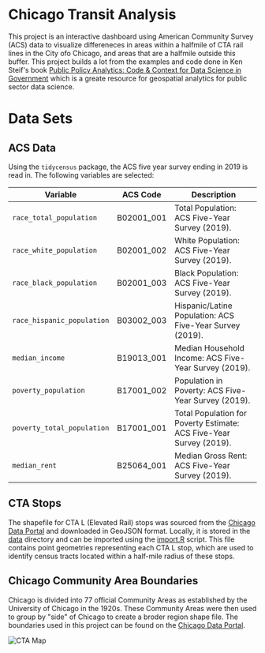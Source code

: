 # Chicago Transit Analysis 

This project is an interactive dashboard using American Community Survey (ACS) data to visualize differeneces in areas within a halfmile of CTA rail lines in the City ofo Chicago, and areas that are a halfmile outside this buffer. This project builds a lot from the examples and code done in Ken Steif's book [Public Policy Analytics: Code & Context for Data Science in Government](https://urbanspatial.github.io/PublicPolicyAnalytics/) which is a greate resource for geospatial analytics for public sector data science. 

# Data Sets
## ACS Data
Using the `tidycensus` package, the ACS five year survey ending in 2019 is read in. The following variables are selected:

| **Variable**               | **ACS Code** | **Description**                                  |
|----------------------------|--------------|-------------------------------------------------|
| `race_total_population`    | B02001_001   | Total Population: ACS Five-Year Survey (2019).   |
| `race_white_population`    | B02001_002   | White Population: ACS Five-Year Survey (2019).   |
| `race_black_population`    | B02001_003   | Black Population: ACS Five-Year Survey (2019).   |
| `race_hispanic_population` | B03002_003   | Hispanic/Latine Population: ACS Five-Year Survey (2019). |
| `median_income`            | B19013_001   | Median Household Income: ACS Five-Year Survey (2019). |
| `poverty_population`       | B17001_002   | Population in Poverty: ACS Five-Year Survey (2019). |
| `poverty_total_population` | B17001_001   | Total Population for Poverty Estimate: ACS Five-Year Survey (2019). |
| `median_rent`              | B25064_001   | Median Gross Rent: ACS Five-Year Survey (2019).  |

## CTA Stops
The shapefile for CTA L (Elevated Rail) stops was sourced from the [Chicago Data Portal](https://data.cityofchicago.org/Transportation/CTA-L-Rail-Lines/xbyr-jnvx/about_data) and downloaded in GeoJSON format. Locally, it is stored in the [data](chicago_dashboard/data) directory and can be imported using the [import.R](chicago_dashboard/src/import.R) script. This file contains point geometries representing each CTA L stop, which are used to identify census tracts located within a half-mile radius of these stops. 

## Chicago Community Area Boundaries
Chicago is divided into 77 official Community Areas as established by the University of Chicago in the 1920s. These Community Areas were then used to group by "side" of Chicago to create a broder region shape file. The boundaries used in this project can be found on the [Chicago Data Portal](https://data.cityofchicago.org/Facilities-Geographic-Boundaries/Boundaries-Community-Areas-current-/cauq-8yn6). 

![CTA Map](figs/cta_map.png)



